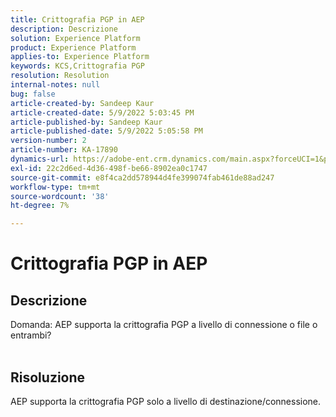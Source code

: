 ```yaml
---
title: Crittografia PGP in AEP
description: Descrizione
solution: Experience Platform
product: Experience Platform
applies-to: Experience Platform
keywords: KCS,Crittografia PGP
resolution: Resolution
internal-notes: null
bug: false
article-created-by: Sandeep Kaur
article-created-date: 5/9/2022 5:03:45 PM
article-published-by: Sandeep Kaur
article-published-date: 5/9/2022 5:05:58 PM
version-number: 2
article-number: KA-17890
dynamics-url: https://adobe-ent.crm.dynamics.com/main.aspx?forceUCI=1&pagetype=entityrecord&etn=knowledgearticle&id=f45d98fb-b9cf-ec11-a7b5-00224809c27a
exl-id: 22c2d6ed-4d36-498f-be66-8902ea0c1747
source-git-commit: e8f4ca2dd578944d4fe399074fab461de88ad247
workflow-type: tm+mt
source-wordcount: '38'
ht-degree: 7%

---
```


# Crittografia PGP in AEP

## Descrizione

Domanda: AEP supporta la crittografia PGP a livello di connessione o file o entrambi?
<br> 

## Risoluzione


AEP supporta la crittografia PGP solo a livello di destinazione/connessione.
